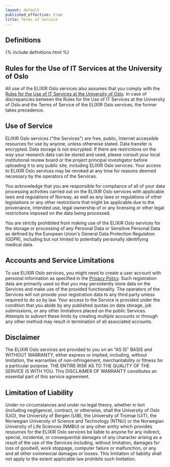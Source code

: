 ```yaml
---
layout: default
published_effective: true
title: Terms of Service
---
```


## Definitions

{% include definitions.html %}

## Rules for the Use of IT Services at the University of Oslo

All use of the ELIXIR Oslo services also assumes that you comply with the 
[Rules for the Use of IT Services at the University of Oslo](http://www.uio.no/english/about/regulations/it/).
In case of discrepancies between the Rules for the Use of IT Services at the University of Oslo and the
Terms of Service of the ELIXIR Oslo services, the former takes precedence.

## Use of Service

ELIXIR Oslo services ("the Services") are free, public, Internet
accessible resources for use by anyone, unless otherwise stated. 
Data transfer is encrypted. Data storage is not encrypted. If there
are restrictions on the way your research data can be stored and used, please
consult your local institutional review board or the project principal
investigator before uploading it to any public site, including ELIXIR Oslo services. 
Your access to ELIXIR Oslo services may be revoked at any time for reasons
deemed necessary by the operators of the Services.

You acknowledge that you are responsible for compliance of all of your data
processing activities carried out on the ELIXIR Oslo services with applicable laws
and regulations of Norway, as well as any laws or regulations of other legislations 
or any other restrictions that might be applicable due to the provenance, intended use, 
legal ownership of or any licensing or other legal restrictions imposed on the data 
being processed.

You are strictly prohibited from making use of the ELIXIR Oslo services for the
storage or processing of any Personal Data or Sensitive Personal Data as
defined by the European Union's General Data Protection Regulation (GDPR),
including but not limited to potentially personally identifying medical data.

## Accounts and Service Limitations

To use ELIXIR Oslo services, you might need to create a user account with personal information
as specified in the [Privacy Policy](privacy-policy.html). Such registration data
are primarily used so that you may persistently store data on the Services and make use of 
the provided functionality. The operators of the Services will not provide your 
registration data to any third party unless required to do so by law. Your access to the 
Service is provided under the condition that you abide by any published quotas on data storage, job
submissions, or any other limitations placed on the public Services. Attempts to
subvert these limits by creating multiple accounts or through any other method
may result in termination of all associated accounts.

## Disclaimer

The ELIXIR Oslo services are provided to you on an "AS IS" BASIS and WITHOUT WARRANTY, either
express or implied, including, without limitation, the warranties of
non-infringement, merchantability or fitness for a particular purpose. THE
ENTIRE RISK AS TO THE QUALITY OF THE SERVICE IS WITH YOU. This DISCLAIMER OF
WARRANTY constitutes an essential part of this service agreement.

## Limitation of Liability

Under no circumstances and under no legal theory, whether in tort (including
negligence), contract, or otherwise, shall the University of Oslo (UiO), 
the University of Bergen (UiB), the University of Tromsø (UiT), the Norwegian University 
of Science and Technology (NTNU) or the Norwegian University of Life Sciences (NMBU)
or any other entity which provides resources for the ELIXIR Oslo services be
liable to anyone for any indirect, special, incidental, or consequential
damages of any character arising as a result of the use of the Services
including, without limitation, damages for loss of goodwill, work stoppage,
computer failure or malfunction, or any and all other commercial damages or
losses. This limitation of liability shall not apply to the extent applicable
law prohibits such limitation.
